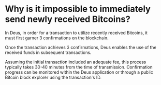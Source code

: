 # Why is it impossible to immediately send newly received Bitcoins?

In Deus, in order for a transaction to utilize recently received Bitcoins, it must first garner 3 confirmations on the blockchain.

Once the transaction achieves 3 confirmations, Deus enables the use of the received funds in subsequent transactions.

Assuming the initial transaction included an adequate fee, this process typically takes 30-40 minutes from the time of transmission. Confirmation progress can be monitored within the Deus application or through a public Bitcoin block explorer using the transaction's ID.